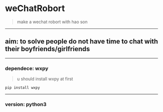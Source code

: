 # weChatRobort
> make a wechat robort with hao son
---   
## aim: to solve people do not have time to chat with their boyfriends/girlfriends
---   
### dependece: wxpy
> u should install wxpy at first
```
pip install wxpy
```
---  
### version: python3
